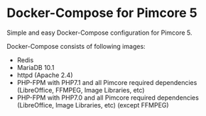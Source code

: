 # Docker-Compose for Pimcore 5
Simple and easy Docker-Compose configuration for Pimcore 5.

Docker-Compose consists of following images:
 - Redis
 - MariaDB 10.1
 - httpd (Apache 2.4)
 - PHP-FPM with PHP7.1 and all Pimcore required dependencies (LibreOffice, FFMPEG, Image Libraries, etc)
 - PHP-FPM with PHP7.0 and all Pimcore required dependencies (LibreOffice, Image Libraries, etc) (except FFMPEG)